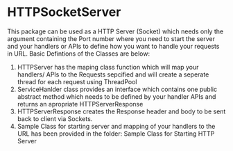 # HTTPSocketServer
This package can be used as a HTTP Server (Socket) which needs only the argument containing the Port number where you need to start the server and your handlers or APIs to define how you want to handle your requests in URL.
Basic Defintions of the Classes are below:

1. HTTPServer has the maping class function which will map your handlers/ APIs to the Requests sepcified and will create a seperate thread for each request using ThreadPool
2. ServiceHanlder class provides an interface which contains one public abstract method which needs to be defined by your handler APIs and returns an apropriate HTTPServerResponse
3. HTTPServerResponse creates the Response header and body to be sent back to client via Sockets.
4. Sample Class for starting server and mapping of your handlers to the URL has been provided in the folder: Sample Class for Starting HTTP Server

